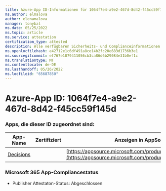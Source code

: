 ```yaml
---
title: Azure-App ID-Informationen für 1064f7e4-a9e2-467d-8d42-f45cc59f145d
ms.author: elmalova
author: elenamalova
manager: tonybal
ms.date: 05/25/2022
ms.topic: article
ms.service: attestation
certification_type: attested
description: Alle verfügbaren Sicherheits- und Complianceinformationen für 1064f7e4-a9e2-467d-8d42-f45cc59f145d.
ms.openlocfilehash: e42712e1c6df491a8ce14b2fc20e683d1736b3e1
ms.sourcegitcommit: ef767e1079411056cb3ca86d6b29084e31b0ef1c
ms.translationtype: MT
ms.contentlocale: de-DE
ms.lasthandoff: 05/26/2022
ms.locfileid: "65687850"
---
```

# <a name="azure-app-id-1064f7e4-a9e2-467d-8d42-f45cc59f145d"></a>Azure-App ID: 1064f7e4-a9e2-467d-8d42-f45cc59f145d


### <a name="apps-associated-with-this-id"></a>Apps, die dieser ID zugeordnet sind:
| **App-Name** | **Zertifiziert** | **Anzeigen in AppSource** |
|--------------|---------------|-----------------------|
| [Decisions](../forward/WA104381880.md) |  | [https://appsource.microsoft.com/product/office/WA104381880](https://appsource.microsoft.com/product/office/WA104381880) |

### <a name="microsoft-365-app-compliance-status"></a>Microsoft 365 App-Compliancestatus
- Publisher Attestaton-Status: Abgeschlossen
